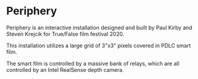 # Periphery

Periphery is an interactive installation designed and built by Paul Kirby and Steven Krejcik for True/False film festival 2020.

This installation utilizes a large grid of 3"x3" pixels covered in PDLC smart film.

The smart film is controlled by a massive bank of relays, which are all controlled by an Intel RealSense depth camera.
